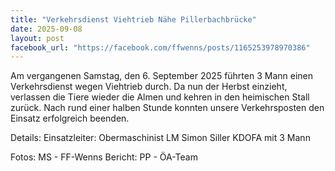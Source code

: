 ```yaml
---
title: "Verkehrsdienst Viehtrieb Nähe Pillerbachbrücke"
date: 2025-09-08
layout: post
facebook_url: "https://facebook.com/ffwenns/posts/1165253978970386"
---
```

Am vergangenen Samstag, den 6. September 2025 führten 3 Mann einen Verkehrsdienst wegen Viehtrieb durch. Da nun der Herbst einzieht, verlassen die Tiere wieder die Almen und kehren in den heimischen Stall zurück. Nach rund einer halben Stunde konnten unsere Verkehrsposten den Einsatz erfolgreich beenden. 

Details:
 Einsatzleiter: Obermaschinist LM Simon Siller
 KDOFA mit 3 Mann

 Fotos: MS - FF-Wenns
 Bericht: PP - ÖA-Team
